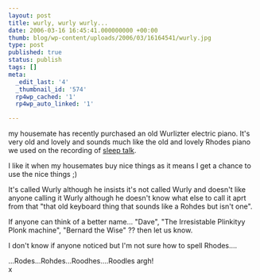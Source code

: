 ```yaml
---
layout: post
title: wurly, wurly wurly...
date: 2006-03-16 16:45:41.000000000 +00:00
thumb: blog/wp-content/uploads/2006/03/16164541/wurly.jpg
type: post
published: true
status: publish
tags: []
meta:
  _edit_last: '4'
  _thumbnail_id: '574'
  rp4wp_cached: '1'
  rp4wp_auto_linked: '1'

---
```

<p>my housemate has recently purchased an old Wurlizter electric piano.  It's very old and lovely and sounds much like the old and lovely Rhodes  piano we used on the recording of <a href="//sugardrum.bandcamp.com/track/sleeptalk">sleep talk</a>.</p>
<p>I like it when my housemates buy nice things as it means I get a  chance to use the nice things ;)</p>

<p>It's called Wurly although he  insists it's not called Wurly and doesn't like anyone calling it Wurly  although he doesn't know what else to call it aprt from that "that old  keyboard thing that sounds like a Rohdes but isn't one".</p>
<p>If  anyone can think of a better name... "Dave", "The Irresistable Plinkityy  Plonk machine", "Bernard the Wise" ?? then let us know.</p>
<p>I  don't know if anyone noticed but I'm not sure how to spell Rhodes....</p>
<p>...Rodes...Rohdes...Roodhes....Roodles  argh!<br />
x</p>
